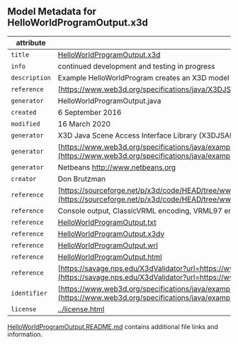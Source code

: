 ## Model Metadata for HelloWorldProgramOutput.x3d

|    attribute | value      |
| ------------ | ---------- |
| `title` | [HelloWorldProgramOutput.x3d](HelloWorldProgramOutput.x3d) |
| `info` | continued development and testing in progress |
| `description` | Example HelloWorldProgram creates an X3D model using the X3D Java Scene Access Interface Library (X3DJSAIL) |
| `reference` | [https://www.web3d.org/specifications/java/X3DJSAIL.html](https://www.web3d.org/specifications/java/X3DJSAIL.html) |
| `generator` | HelloWorldProgramOutput.java |
| `created` | 6 September 2016 |
| `modified` | 16 March 2020 |
| `generator` | X3D Java Scene Access Interface Library (X3DJSAIL) |
| `generator` | [https://www.web3d.org/specifications/java/examples/HelloWorldProgram.java](https://www.web3d.org/specifications/java/examples/HelloWorldProgram.java) |
| `generator` | Netbeans http://www.netbeans.org |
| `creator` | Don Brutzman |
| `reference` | [https://sourceforge.net/p/x3d/code/HEAD/tree/www.web3d.org/x3d/stylesheets/java/examples/HelloWorldProgramOutput.x3d](https://sourceforge.net/p/x3d/code/HEAD/tree/www.web3d.org/x3d/stylesheets/java/examples/HelloWorldProgramOutput.x3d) |
| `reference` | Console output, ClassicVRML encoding, VRML97 encoding and pretty-print documentation: |
| `reference` | [HelloWorldProgramOutput.txt](HelloWorldProgramOutput.txt) |
| `reference` | [HelloWorldProgramOutput.x3dv](HelloWorldProgramOutput.x3dv) |
| `reference` | [HelloWorldProgramOutput.wrl](HelloWorldProgramOutput.wrl) |
| `reference` | [HelloWorldProgramOutput.html](HelloWorldProgramOutput.html) |
| `reference` | [https://savage.nps.edu/X3dValidator?url=https://www.web3d.org/specifications/java/examples/HelloWorldProgramOutput.x3d](https://savage.nps.edu/X3dValidator?url=https://www.web3d.org/specifications/java/examples/HelloWorldProgramOutput.x3d) |
| `identifier` | [https://www.web3d.org/specifications/java/examples/HelloWorldProgramOutput.x3d](https://www.web3d.org/specifications/java/examples/HelloWorldProgramOutput.x3d) |
| `license` | [../license.html](../license.html) |

[HelloWorldProgramOutput.README.md](HelloWorldProgramOutput.README.md) contains additional file links and information.
